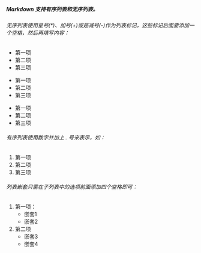 ##### Markdown 支持有序列表和无序列表。
###### 无序列表使用星号(*)、加号(+)或是减号(-)作为列表标记，这些标记后面要添加一个空格，然后再填写内容：
* 第一项
* 第二项
* 第三项

+ 第一项
+ 第二项
+ 第三项

- 第一项
- 第二项
- 第三项

###### 有序列表使用数字并加上 . 号来表示，如：
1. 第一项
2. 第二项
3. 第三项
###### 列表嵌套只需在子列表中的选项前面添加四个空格即可：
1. 第一项：
   - 嵌套1
   + 嵌套2
2. 第二项
   * 嵌套3
   * 嵌套4

